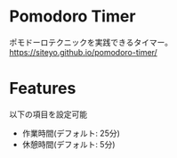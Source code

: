 # Pomodoro Timer
ポモドーロテクニックを実践できるタイマー。
https://siteyo.github.io/pomodoro-timer/

# Features
以下の項目を設定可能
- 作業時間(デフォルト: 25分)
- 休憩時間(デフォルト: 5分)
